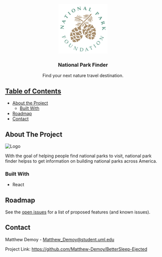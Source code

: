 <!-- PROJECT LOGO -->
<br />
<p align="center">
  <a href="https://3qtp3.csb.app/">
    <img src="assets/foundation-logo.svg" alt="Logo" width="160" height="160">
  </a>
  
  <h3 align="center">National Park Finder</h3>

  <p align="center">
    Find your next nature travel destination.
    <br />
    <a href="https://tnf8q.csb.app/">
      
  </p>
  
</p>




<!-- TABLE OF CONTENTS -->
## Table of Contents

* [About the Project](#about-the-project)
  * [Built With](#built-with)
* [Roadmap](#roadmap)
* [Contact](#contact)



<!-- ABOUT THE PROJECT -->
## About The Project
<div display="flex">
  <img src="assets/Cover.png" alt="Logo" height="420">
</div>

With the goal of helping people find national parks to visit, national park finder
helpss to get information on building national parks across America.



### Built With

* []() React


<!-- ROADMAP -->
## Roadmap

See the [open issues](https://github.com/github_username/repo/issues) for a list of proposed features (and known issues).

<!-- CONTACT -->
## Contact

Matthew Demoy - Matthew_Demoy@student.uml.edu

Project Link: https://github.com/Matthew-Demoy/BetterSleep-Ejected




<!-- MARKDOWN LINKS & IMAGES -->
<!-- https://www.markdownguide.org/basic-syntax/#reference-style-links -->
[contributors-shield]: https://img.shields.io/github/contributors/othneildrew/Best-README-Template.svg?style=flat-square
[contributors-url]: https://github.com/othneildrew/Best-README-Template/graphs/contributors
[forks-shield]: https://img.shields.io/github/forks/othneildrew/Best-README-Template.svg?style=flat-square
[forks-url]: https://github.com/othneildrew/Best-README-Template/network/members
[stars-shield]: https://img.shields.io/github/stars/othneildrew/Best-README-Template.svg?style=flat-square
[stars-url]: https://github.com/othneildrew/Best-README-Template/stargazers
[issues-shield]: https://img.shields.io/github/issues/othneildrew/Best-README-Template.svg?style=flat-square
[issues-url]: https://github.com/othneildrew/Best-README-Template/issues
[license-shield]: https://img.shields.io/github/license/othneildrew/Best-README-Template.svg?style=flat-square
[license-url]: https://github.com/othneildrew/Best-README-Template/blob/master/LICENSE.txt
[linkedin-shield]: https://img.shields.io/badge/-LinkedIn-black.svg?style=flat-square&logo=linkedin&colorB=555
[linkedin-url]: https://www.linkedin.com/in/matthew-demoy-9ba2ab123/
[product-screenshot]: assets/screens/JournalScreen.png
